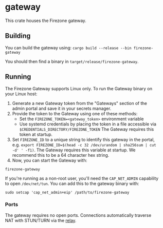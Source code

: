 # gateway

This crate houses the Firezone gateway.

## Building

You can build the gateway using: `cargo build --release --bin firezone-gateway`

You should then find a binary in `target/release/firezone-gateway`.

## Running

The Firezone Gateway supports Linux only. To run the Gateway binary on your
Linux host:

1. Generate a new Gateway token from the "Gateways" section of the admin portal
   and save it in your secrets manager.
1. Provide the token to the Gateway using one of these methods:
   - Set the `FIREZONE_TOKEN=<gateway_token>` environment variable
   - Use systemd credentials by placing the token in a file accessible via
     `$CREDENTIALS_DIRECTORY/FIREZONE_TOKEN`
     The Gateway requires this token at startup.
1. Set `FIREZONE_ID` to a unique string to identify this gateway in the portal,
   e.g. `export FIREZONE_ID=$(head -c 32 /dev/urandom | sha256sum | cut -d' ' -f1)`. The Gateway requires this variable at
   startup. We recommend this to be a 64 character hex string.
1. Now, you can start the Gateway with:

```
firezone-gateway
```

If you're running as a non-root user, you'll need the `CAP_NET_ADMIN` capability
to open `/dev/net/tun`. You can add this to the gateway binary with:

```
sudo setcap 'cap_net_admin+eip' /path/to/firezone-gateway
```

### Ports

The gateway requires no open ports. Connections automatically traverse NAT with
STUN/TURN via the [relay](../relay).
